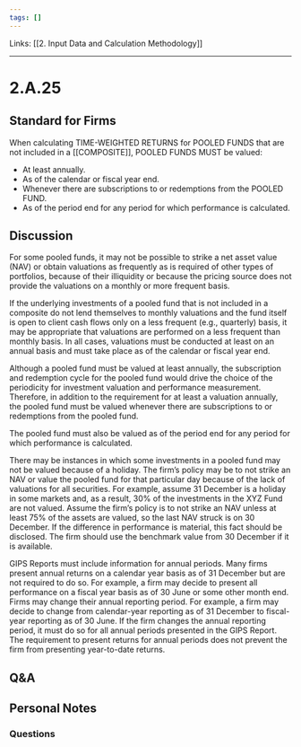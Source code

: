 ```yaml
---
tags: []
---
```

Links: [[2. Input Data and Calculation Methodology]]
___
# 2.A.25
## Standard for Firms
When calculating TIME-WEIGHTED RETURNS for POOLED FUNDS that are not included in a [[COMPOSITE]], POOLED FUNDS MUST be valued:

- At least annually.
- As of the calendar or fiscal year end.
- Whenever there are subscriptions to or redemptions from the POOLED FUND.
- As of the period end for any period for which performance is calculated.
## Discussion
For some pooled funds, it may not be possible to strike a net asset value (NAV) or obtain valuations as frequently as is required of other types of portfolios, because of their illiquidity or because the pricing source does not provide the valuations on a monthly or more frequent basis.

If the underlying investments of a pooled fund that is not included in a composite do not lend themselves to monthly valuations and the fund itself is open to client cash flows only on a less frequent (e.g., quarterly) basis, it may be appropriate that valuations are performed on a less frequent than monthly basis. In all cases, valuations must be conducted at least on an annual basis and must take place as of the calendar or fiscal year end.

Although a pooled fund must be valued at least annually, the subscription and redemption cycle for the pooled fund would drive the choice of the periodicity for investment valuation and performance measurement. Therefore, in addition to the requirement for at least a valuation annually, the pooled fund must be valued whenever there are subscriptions to or redemptions from the pooled fund.

The pooled fund must also be valued as of the period end for any period for which performance is calculated.

There may be instances in which some investments in a pooled fund may not be valued because of a holiday. The firm’s policy may be to not strike an NAV or value the pooled fund for that particular day because of the lack of valuations for all securities. For example, assume 31 December is a holiday in some markets and, as a result, 30% of the investments in the XYZ Fund are not valued. Assume the firm’s policy is to not strike an NAV unless at least 75% of the assets are valued, so the last NAV struck is on 30 December. If the difference in performance is material, this fact should be disclosed. The firm should use the benchmark value from 30 December if it is available.

GIPS Reports must include information for annual periods. Many firms present annual returns on a calendar year basis as of 31 December but are not required to do so. For example, a firm may decide to present all performance on a fiscal year basis as of 30 June or some other month end. Firms may change their annual reporting period. For example, a firm may decide to change from calendar-year reporting as of 31 December to fiscal-year reporting as of 30 June. If the firm changes the annual reporting period, it must do so for all annual periods presented in the GIPS Report. The requirement to present returns for annual periods does not prevent the firm from presenting year-to-date returns.
## Q&A

## Personal Notes

### Questions